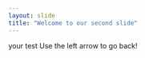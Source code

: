 ```yaml
---
layout: slide
title: "Welcome to our second slide"
---
```

your test
Use the left arrow to go back!
